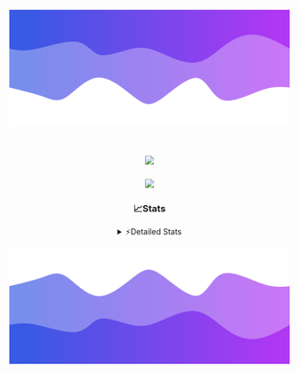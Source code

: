 ![Header](./header.png)
<div align="center">

<h1 align="center">
  <a href="https://git.io/typing-svg">
    <img src="https://readme-typing-svg.herokuapp.com/?lines=Hello,+There!+%F0%9F%91%8B;This+is+chicho.;Owner+on+Ocean;&center=true&size=25">
  </a>
</h1>
  
<p align="center">
  <img src="https://lanyard.cnrad.dev/api/852683595378196480" />
</p>

### 📈Stats
<details>
    <summary> ⚡Detailed Stats</summary>
    <br/>

<!--START_SECTION:waka-->
![Code Time](http://img.shields.io/badge/Code%20Time-852%20hrs%2037%20mins-blue)

![Profile Views](http://img.shields.io/badge/Profile%20Views-4-blue)

**🐱 My GitHub Data** 

> 📦 82.8 kB Used in GitHub's Storage 
 > 
> 🏆 29 Contributions in the Year 2024
 > 
> 🚫 Not Opted to Hire
 > 
> 📜 15 Public Repositories 
 > 
> 🔑 9 Private Repositories 
 > 
**I'm a Night 🦉** 

```text
🌞 Morning                25 commits          ██░░░░░░░░░░░░░░░░░░░░░░░   06.11 % 
🌆 Daytime                67 commits          ████░░░░░░░░░░░░░░░░░░░░░   16.38 % 
🌃 Evening                174 commits         ███████████░░░░░░░░░░░░░░   42.54 % 
🌙 Night                  143 commits         █████████░░░░░░░░░░░░░░░░   34.96 % 
```
📅 **I'm Most Productive on Tuesday** 

```text
Monday                   26 commits          ██░░░░░░░░░░░░░░░░░░░░░░░   06.36 % 
Tuesday                  111 commits         ███████░░░░░░░░░░░░░░░░░░   27.14 % 
Wednesday                81 commits          █████░░░░░░░░░░░░░░░░░░░░   19.80 % 
Thursday                 66 commits          ████░░░░░░░░░░░░░░░░░░░░░   16.14 % 
Friday                   47 commits          ███░░░░░░░░░░░░░░░░░░░░░░   11.49 % 
Saturday                 42 commits          ███░░░░░░░░░░░░░░░░░░░░░░   10.27 % 
Sunday                   36 commits          ██░░░░░░░░░░░░░░░░░░░░░░░   08.80 % 
```


📊 **This Week I Spent My Time On** 

```text
🕑︎ Time Zone: America/Argentina/Buenos_Aires

💬 Programming Languages: 
JavaScript               1 hr 34 mins        ███████████████░░░░░░░░░░   58.49 % 
Python                   28 mins             ████░░░░░░░░░░░░░░░░░░░░░   17.56 % 
HTML                     27 mins             ████░░░░░░░░░░░░░░░░░░░░░   17.06 % 
Rust                     7 mins              █░░░░░░░░░░░░░░░░░░░░░░░░   04.63 % 
Other                    2 mins              ░░░░░░░░░░░░░░░░░░░░░░░░░   01.44 % 

🔥 Editors: 
Cursor                   1 hr 56 mins        ██████████████████░░░░░░░   72.04 % 
VS Code                  45 mins             ███████░░░░░░░░░░░░░░░░░░   27.96 % 

🐱‍💻 Projects: 
Unknown Project          2 hrs 11 mins       ████████████████████░░░░░   81.32 % 
chicho                   19 mins             ███░░░░░░░░░░░░░░░░░░░░░░   12.14 % 
.cursor-tutor            8 mins              █░░░░░░░░░░░░░░░░░░░░░░░░   05.55 % 
ampararweb               1 min               ░░░░░░░░░░░░░░░░░░░░░░░░░   00.68 % 
.cursor-tutor-1          0 secs              ░░░░░░░░░░░░░░░░░░░░░░░░░   00.31 % 

💻 Operating System: 
Windows                  2 hrs 11 mins       ████████████████████░░░░░   81.46 % 
Mac                      30 mins             █████░░░░░░░░░░░░░░░░░░░░   18.54 % 
```

**I Mostly Code in JavaScript** 

```text
JavaScript               8 repos             ██████░░░░░░░░░░░░░░░░░░░   25.81 % 
HTML                     7 repos             ██████░░░░░░░░░░░░░░░░░░░   22.58 % 
Astro                    2 repos             ██░░░░░░░░░░░░░░░░░░░░░░░   06.45 % 
TypeScript               1 repo              █░░░░░░░░░░░░░░░░░░░░░░░░   03.23 % 
SCSS                     1 repo              █░░░░░░░░░░░░░░░░░░░░░░░░   03.23 % 
```




 Last Updated on 09/09/2024 06:23:17 UTC
<!--END_SECTION:waka-->
</details>

![Footer](./footer.png)
